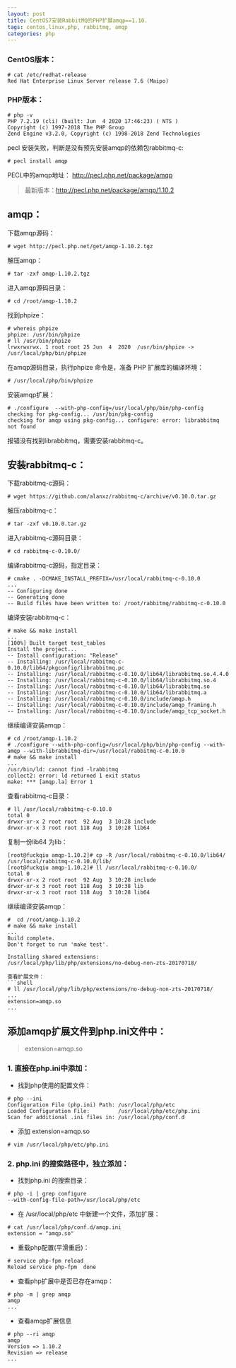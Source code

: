 ```yaml
---
layout: post
title: CentOS7安装RabbitMQ的PHP扩展amqp==1.10.
tags: centos,linux,php, rabbitmq, amqp
categories: php
---
```



### CentOS版本：
```shell
# cat /etc/redhat-release 
Red Hat Enterprise Linux Server release 7.6 (Maipo)
```
### PHP版本：
```shell
# php -v
PHP 7.2.19 (cli) (built: Jun  4 2020 17:46:23) ( NTS )
Copyright (c) 1997-2018 The PHP Group
Zend Engine v3.2.0, Copyright (c) 1998-2018 Zend Technologies
```
pecl 安装失败，判断是没有预先安装amqp的依赖包rabbitmq-c:
```shell
# pecl install amqp
```
PECL中的amqp地址：
http://pecl.php.net/package/amqp
> 最新版本：http://pecl.php.net/package/amqp/1.10.2

## amqp：

下载amqp源码：
```shell
# wget http://pecl.php.net/get/amqp-1.10.2.tgz
```
解压amqp：
```shell
# tar -zxf amqp-1.10.2.tgz
```
进入amqp源码目录：
```shell
# cd /root/amqp-1.10.2
```
找到phpize：
```shell
# whereis phpize
phpize: /usr/bin/phpize
# ll /usr/bin/phpize 
lrwxrwxrwx. 1 root root 25 Jun  4  2020  /usr/bin/phpize -> /usr/local/php/bin/phpize
```
在amqp源码目录，执行phpize 命令是，准备 PHP 扩展库的编译环境：
```shell
# /usr/local/php/bin/phpize
```
安装amqp扩展：
```shell
# ./configure  --with-php-config=/usr/local/php/bin/php-config
checking for pkg-config... /usr/bin/pkg-config
checking for amqp using pkg-config... configure: error: librabbitmq not found
```
报错没有找到librabbitmq，需要安装rabbitmq-c。

## 安装rabbitmq-c：

下载rabbitmq-c源码：
```shell
# wget https://github.com/alanxz/rabbitmq-c/archive/v0.10.0.tar.gz
```
解压rabbitmq-c：
```shell
# tar -zxf v0.10.0.tar.gz
```
进入rabbitmq-c源码目录：
```shell
# cd rabbitmq-c-0.10.0/
```
编译rabbitmq-c源码，指定目录：
```shell
# cmake . -DCMAKE_INSTALL_PREFIX=/usr/local/rabbitmq-c-0.10.0
...
-- Configuring done
-- Generating done
-- Build files have been written to: /root/rabbitmq/rabbitmq-c-0.10.0
```
编译安装rabbitmq-c：
```shell
# make && make install
...
[100%] Built target test_tables
Install the project...
-- Install configuration: "Release"
-- Installing: /usr/local/rabbitmq-c-0.10.0/lib64/pkgconfig/librabbitmq.pc
-- Installing: /usr/local/rabbitmq-c-0.10.0/lib64/librabbitmq.so.4.4.0
-- Installing: /usr/local/rabbitmq-c-0.10.0/lib64/librabbitmq.so.4
-- Installing: /usr/local/rabbitmq-c-0.10.0/lib64/librabbitmq.so
-- Installing: /usr/local/rabbitmq-c-0.10.0/lib64/librabbitmq.a
-- Installing: /usr/local/rabbitmq-c-0.10.0/include/amqp.h
-- Installing: /usr/local/rabbitmq-c-0.10.0/include/amqp_framing.h
-- Installing: /usr/local/rabbitmq-c-0.10.0/include/amqp_tcp_socket.h
```

继续编译安装amqp：
```shell
# cd /root/amqp-1.10.2
# ./configure --with-php-config=/usr/local/php/bin/php-config --with-amqp --with-librabbitmq-dir=/usr/local/rabbitmq-c-0.10.0
# make && make install
...
/usr/bin/ld: cannot find -lrabbitmq
collect2: error: ld returned 1 exit status
make: *** [amqp.la] Error 1
```
查看rabbitmq-c目录：
```shell
# ll /usr/local/rabbitmq-c-0.10.0
total 0
drwxr-xr-x 2 root root  92 Aug  3 10:28 include
drwxr-xr-x 3 root root 118 Aug  3 10:28 lib64
```
复制一份lib64 为lib：
```shell
[root@fuckqiu amqp-1.10.2]# cp -R /usr/local/rabbitmq-c-0.10.0/lib64/ /usr/local/rabbitmq-c-0.10.0/lib/
[root@fuckqiu amqp-1.10.2]# ll /usr/local/rabbitmq-c-0.10.0/
total 0
drwxr-xr-x 2 root root  92 Aug  3 10:28 include
drwxr-xr-x 3 root root 118 Aug  3 10:38 lib
drwxr-xr-x 3 root root 118 Aug  3 10:28 lib64
```
继续编译安装amqp：
```shell
#  cd /root/amqp-1.10.2
# make && make install
...
Build complete.
Don't forget to run 'make test'.

Installing shared extensions:     /usr/local/php/lib/php/extensions/no-debug-non-zts-20170718/

查看扩展文件：
```shell
# ll /usr/local/php/lib/php/extensions/no-debug-non-zts-20170718/
...
extension=amqp.so 
...
```
## 添加amqp扩展文件到php.ini文件中：
> extension=amqp.so

### 1. 直接在php.ini中添加：
- 找到php使用的配置文件：
```shell
# php --ini
Configuration File (php.ini) Path: /usr/local/php/etc
Loaded Configuration File:         /usr/local/php/etc/php.ini
Scan for additional .ini files in: /usr/local/php/conf.d
```
- 添加  extension=amqp.so
```shell
# vim /usr/local/php/etc/php.ini
```
###  2. php.ini 的搜索路径中，独立添加：
- 找到php.ini 的搜索目录：
```shell
# php -i | grep configure
--with-config-file-path=/usr/local/php/etc
```
- 在 /usr/local/php/etc 中新建一个文件，添加扩展：
```shell
# cat /usr/local/php/conf.d/amqp.ini 
extension = "amqp.so"
```
- 重载php配置(平滑重启)：
```shell
# service php-fpm reload
Reload service php-fpm  done
```
- 查看php扩展中是否已存在amqp：
```shell
# php -m | grep amqp
amqp
...
```
-  查看amqp扩展信息
```shell
# php --ri amqp
amqp
Version => 1.10.2
Revision => release
...
```

